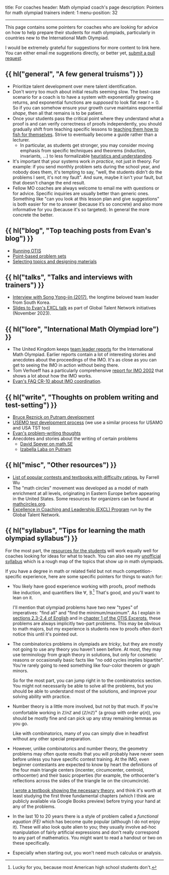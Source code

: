title: For coaches
header: Math olympiad coach's page
description: Pointers for math olympiad trainers
indent: 1
menu-position: 32

---

This page contains some pointers for coaches who are looking for advice
on how to help prepare their students for math olympiads,
particularly in countries new to the International Math Olympiad.

I would be extremely grateful for suggestions for more content to link here.
You can either email me suggestions directly,
or better yet, [submit a pull request](https://github.com/vEnhance/web.evanchen.cc/edit/main/input/coaches.md).

## {{ hl("general", "A few general truisms") }}

- Prioritize talent development over mere talent identification.
- Don't worry too much about initial results seeming slow.
  The best-case scenario for a coach is to have a system
  with exponentially growing returns,
  and exponential functions are _supposed_ to look flat near $t=0$.
  So if you can somehow ensure your growth curve maintains exponential _shape_,
  then all that remains is to be patient.
- Once your students pass the critical point where they understand
  what a proof is and can verify correctness of proofs independently,
  you should gradually shift from teaching specific lessons
  to [teaching them how to fish for themselves][fishquote].
  Strive to eventually become a guide rather than a lecturer.
  - In particular, as students get stronger, you may consider moving emphasis
    from specific techniques and theorems (induction, invariants, ...) to
    less formalizable [heuristics and understanding][hardsoft].
- It's important that your systems work _in practice_, not just in theory.
  For example: if you send monthly problem sets during the school year,
  and nobody does them, it's tempting to say,
  "well, the students didn't do the problems I sent, it's not my fault".
  And sure, maybe it isn't your fault, but that doesn't change the end result.
- Fellow MO coaches are always welcome to email me with questions or for advice.
  Specific inquiries are usually better than generic ones. Something like "can
  you look at this lesson plan and give suggestions" is both easier for me to
  answer (because it’s so concrete) and also more informative for you (because
  it's so targeted). In general the more concrete the better.

[fishquote]: https://en.wiktionary.org/wiki/give_a_man_a_fish_and_you_feed_him_for_a_day;_teach_a_man_to_fish_and_you_feed_him_for_a_lifetime
[hardsoft]: https://blog.evanchen.cc/2019/05/03/hard-and-soft-techniques/

## {{ hl("blog", "Top teaching posts from Evan's blog") }}

- [Running OTIS](https://blog.evanchen.cc/2023/11/03/things-ive-found-from-running-otis/)
- [Point-based problem sets](https://blog.evanchen.cc/2018/03/27/i-switched-to-point-based-problem-sets/)
- [Selecting topics and designing materials](https://blog.evanchen.cc/2017/04/08/on-designing-olympiad-training/)

## {{ hl("talks", "Talks and interviews with trainers") }}

- [Interview with Song Yong-jin (2017)](https://www.youtube.com/watch?v=TlGl7Vikf5Y),
  the longtime beloved team leader from South Korea.
- [Slides to Evan's EXCL talk](/handouts/EXCL-2023-11-04-slides/EXCL-2023-11-04-slides.pdf)
  as part of Global Talent Network initiatives (November 2023).

## {{ hl("lore", "International Math Olympiad lore") }}

- The United Kingdom keeps
  [team leader reports](https://bmos.ukmt.org.uk/home/imo.shtml) for the
  International Math Olympiad.
  Earlier reports contain a lot of interesting stories
  and anecdotes about the proceedings of the IMO.
  It's as close as you can get to seeing the IMO in action without being there.
- Tom Verhoeff has a particularly comprehensive
  [report for IMO 2002](https://www.win.tue.nl/~wstomv/publications/imo2002report.pdf)
  that shows a lot about how the IMO works.
- [Evan's FAQ CR-10 about IMO coordination](faq-rules.html#CR-10).

## {{ hl("write", "Thoughts on problem writing and test-setting") }}

- [Bruce Reznick on Putnam development](https://faculty.math.illinois.edu/~reznick/putnam.pdf)
- [USEMO test development process](https://blog.evanchen.cc/2020/12/16/usemo-problem-development-behind-the-scenes/)
  (we use a similar process for USAMO and USA TST too)
- [Evan's problem-writing thoughts](https://web.evanchen.cc/handouts/ProblemWrite/ProblemWrite.pdf)
- Anecdotes and stories about the writing of certain problems
  - [David Speyer on math.SE](https://math.stackexchange.com/a/203448)
  - [Izabella Laba on Putnam](https://ilaba.wordpress.com/2009/11/22/putnam/)

## {{ hl("misc", "Other resources") }}

- [List of popular contests and textbooks with difficulty ratings](https://tinyurl.com/ContestGuideIntlGDrive), by Farrell Wu
- The "math circles" movement was developed as a model of math enrichment at all
  levels, originating in Eastern Europe before appearing in the United States.
  Some resources for organizers can be found at
  [mathcircles.org](https://mathcircles.org/organizers/).
- [Excellence in Coaching and Leadership (EXCL) Program](https://www.globtalent.org/excl)
  run by the Global Talent Network.

## {{ hl("syllabus", "Tips for learning the math olympiad syllabus") }}

For the most part, the [resources for the students](wherestart.html)
will work equally well for coaches looking for ideas for what to teach.
You can also see my [unofficial syllabus](/handouts/Syllabus/Syllabus.pdf)
which is a rough map of the topics that show up in math olympiads.

If you have a degree in math or related field
but not much competition-specific experience,
here are some specific pointers for things to watch for:

- You likely have good experience working with proofs, proof methods
  like induction, and quantifiers like $\forall$, $\exists$.[^usasux]
  That's good, and you'll want to lean on it.

  I'll mention that olympiad problems have two new "types" of imperatives:
  "find all" and "find the minimum/maximum".
  As I explain in [sections 2.3-2.4 of English](/handouts/english/english.pdf)
  and in [chapter 1 of the OTIS Excerpts](excerpts.html),
  these problems are always implicitly two-part problems.
  This may be obvious to math majors, but my experience is students
  new to proofs often don't notice this until it's pointed out.

- The combinatorics problems in olympiads are _tricky_,
  but they are mostly not going to use any theory you haven't seen before.
  At most, they may use terminology from graph theory in solutions,
  but only for cosmetic reasons or occasionally basic facts like
  "no odd cycles implies bipartite".
  You're rarely going to need something like four-color theorem or graph minors.

  So for the most part, you can jump right in to the combinatorics section.
  You might not necessarily be able to solve all the problems,
  but you should be able to understand most of the solutions,
  and improve your solving ability with practice.

- Number theory is a little more involved, but not by that much.
  If you're comfortable working in $\mathbb Z/n\mathbb Z$
  and $(\mathbb Z / n\mathbb Z)^\times$ (a group with order $\varphi(n)$),
  you should be mostly fine and can pick up any stray remaining lemmas as you go.

  Like with combinatorics, many of you can simply dive in headfirst without any
  other special preparation.

- However, unlike combinatorics and number theory,
  the geometry problems may often quote results that you will probably have
  never seen before unless you have specific contest training.
  At the IMO, even beginner contestants are expected to know by heart the
  definitions of the four main triangle centers
  (incenter, circumcenter, centroid, orthocenter)
  and their basic properties (for example, the orthocenter's reflections
  across the sides of the triangle lie on the circumcircle).

  [I wrote a textbook showing the necessary theory](geombook.html),
  and think it's worth at least studying the first three fundamental chapters
  (which I think are publicly available via Google Books preview)
  before trying your hand at any of the problems.

- In the last 10 to 20 years there is a style of problem called a
  _functional equation (FE)_ which has become quite popular
  (although I do not enjoy it).
  These will also look quite alien to you; they usually involve ad-hoc
  manipulation of fairly artificial expressions
  and don't really correspond to any part of mathematics.
  You might want to read a handout or two on these specifically.

- Especially when starting out, you won't need much calculus or analysis.

[^usasux]: Lucky for you, because most American high school students don't.
